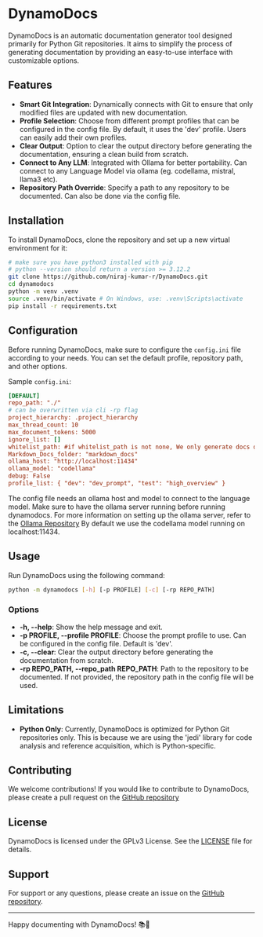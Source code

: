 # DynamoDocs

DynamoDocs is an automatic documentation generator tool designed primarily for Python Git repositories. It aims to simplify the process of generating documentation by providing an easy-to-use interface with customizable options.

## Features

-   **Smart Git Integration**: Dynamically connects with Git to ensure that only modified files are updated with new documentation.
-   **Profile Selection**: Choose from different prompt profiles that can be configured in the config file. By default, it uses the 'dev' profile. Users can easily add their own profiles.
-   **Clear Output**: Option to clear the output directory before generating the documentation, ensuring a clean build from scratch.
-   **Connect to Any LLM**: Integrated with Ollama for better portability. Can connect to any Language Model via ollama (eg. codellama, mistral, llama3 etc).
-   **Repository Path Override**: Specify a path to any repository to be documented. Can also be done via the config file.

## Installation

To install DynamoDocs, clone the repository and set up a new virtual environment for it:

```bash
# make sure you have python3 installed with pip
# python --version should return a version >= 3.12.2
git clone https://github.com/niraj-kumar-r/DynamoDocs.git
cd dynamodocs
python -m venv .venv
source .venv/bin/activate # On Windows, use: .venv\Scripts\activate
pip install -r requirements.txt
```

## Configuration

Before running DynamoDocs, make sure to configure the `config.ini` file according to your needs. You can set the default profile, repository path, and other options.

Sample `config.ini`:

```ini
[DEFAULT]
repo_path: "./"
# can be overwritten via cli -rp flag
project_hierarchy: .project_hierarchy
max_thread_count: 10
max_document_tokens: 5000
ignore_list: []
whitelist_path: #if whitelist_path is not none, We only generate docs on whitelist
Markdown_Docs_folder: "markdown_docs"
ollama_host: "http://localhost:11434"
ollama_model: "codellama"
debug: False
profile_list: { "dev": "dev_prompt", "test": "high_overview" }
```

The config file needs an ollama host and model to connect to the language model.
Make sure to have the ollama server running before running dynamodocs.
For more information on setting up the ollama server, refer to the [Ollama Repository](https://github.com/ollama/ollama)
By default we use the codellama model running on localhost:11434.

## Usage

Run DynamoDocs using the following command:

```bash
python -m dynamodocs [-h] [-p PROFILE] [-c] [-rp REPO_PATH]
```

### Options

-   **-h, --help**: Show the help message and exit.
-   **-p PROFILE, --profile PROFILE**: Choose the prompt profile to use. Can be configured in the config file. Default is 'dev'.
-   **-c, --clear**: Clear the output directory before generating the documentation from scratch.
-   **-rp REPO_PATH, --repo_path REPO_PATH**: Path to the repository to be documented. If not provided, the repository path in the config file will be used.

## Limitations

-   **Python Only**: Currently, DynamoDocs is optimized for Python Git repositories only. This is because we are using the 'jedi' library for code analysis and reference acquisition, which is Python-specific.

## Contributing

We welcome contributions! If you would like to contribute to DynamoDocs, please create a pull request on the [GitHub repository](https://github.com/niraj-kumar-r/DynamoDocs.git)

## License

DynamoDocs is licensed under the GPLv3 License. See the [LICENSE](LICENSE) file for details.

## Support

For support or any questions, please create an issue on the [GitHub repository](https://github.com/niraj-kumar-r/dynamodocs/issues).

---

Happy documenting with DynamoDocs! 📚🚀
